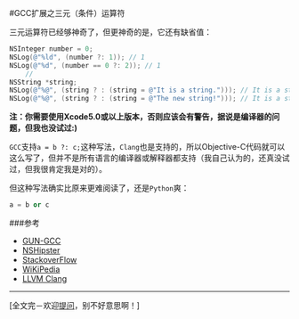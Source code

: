 #GCC扩展之三元（条件）运算符

三元运算符已经够神奇了，但更神奇的是，它还有缺省值：

```objective-c
NSInteger number = 0;
NSLog(@"%ld", (number ?: 1)); // 1
NSLog(@"%d", (number == 0 ?: 2)); // 1
    //
NSString *string;
NSLog(@"%@", (string ? : (string = @"It is a string."))); // It is a string.
NSLog(@"%@", (string ? : (string = @"The new string!"))); // It is a string.
```

**注：你需要使用Xcode5.0或以上版本，否则应该会有警告，据说是编译器的问题，但我也没试过:)**

`GCC`支持`a = b ?: c;`这种写法，`Clang`也是支持的，所以Objective-C代码就可以这么写了，但并不是所有语言的编译器或解释器都支持（我自己认为的，还真没试过，但我很肯定我是对的）。

但这种写法确实比原来更难阅读了，还是`Python`爽：

```Python
a = b or c
```

###参考
* [GUN-GCC](http://gcc.gnu.org/onlinedocs/gcc/Conditionals.html#Conditionals)
* [NSHipster](http://nshipster.com/new-years-2014)
* [StackoverFlow](http://stackoverflow.com/questions/8760561/is-this-ternary-conditional-correct-objective-c-syntax)
* [WiKiPedia](http://en.wikipedia.org/wiki/%3F%3A#C)
* [LLVM Clang](http://clang.llvm.org/features.html#gcccompat)

***

[全文完－欢迎[提问](https://github.com/looping/X/issues/new)，别不好意思啊！]
